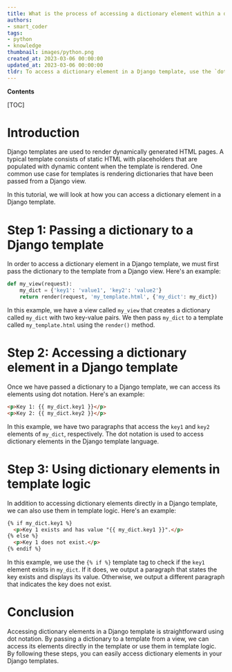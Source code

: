 ```yaml
---
title: What is the process of accessing a dictionary element within a django template?
authors:
- smart_coder
tags:
- python
- knowledge
thumbnail: images/python.png
created_at: 2023-03-06 00:00:00
updated_at: 2023-03-06 00:00:00
tldr: To access a dictionary element in a Django template, use the `dot` notation followed by the key name, like this {{ my\_dict.key\_name }}.
---
```


**Contents**

[TOC]

# Introduction

Django templates are used to render dynamically generated HTML pages. A typical template consists of static HTML with placeholders that are populated with dynamic content when the template is rendered. One common use case for templates is rendering dictionaries that have been passed from a Django view.

In this tutorial, we will look at how you can access a dictionary element in a Django template.


# Step 1: Passing a dictionary to a Django template

In order to access a dictionary element in a Django template, we must first pass the dictionary to the template from a Django view. Here's an example:

```python
def my_view(request):
    my_dict = {'key1': 'value1', 'key2': 'value2'}
    return render(request, 'my_template.html', {'my_dict': my_dict})
```

In this example, we have a view called `my_view` that creates a dictionary called `my_dict` with two key-value pairs. We then pass `my_dict` to a template called `my_template.html` using the `render()` method.


# Step 2: Accessing a dictionary element in a Django template

Once we have passed a dictionary to a Django template, we can access its elements using dot notation. Here's an example:

```html
<p>Key 1: {{ my_dict.key1 }}</p>
<p>Key 2: {{ my_dict.key2 }}</p>
```

In this example, we have two paragraphs that access the `key1` and `key2` elements of `my_dict`, respectively. The dot notation is used to access dictionary elements in the Django template language.


# Step 3: Using dictionary elements in template logic

In addition to accessing dictionary elements directly in a Django template, we can also use them in template logic. Here's an example:

```html
{% if my_dict.key1 %}
  <p>Key 1 exists and has value "{{ my_dict.key1 }}".</p>
{% else %}
  <p>Key 1 does not exist.</p>
{% endif %}
```

In this example, we use the `{% if %}` template tag to check if the `key1` element exists in `my_dict`. If it does, we output a paragraph that states the key exists and displays its value. Otherwise, we output a different paragraph that indicates the key does not exist.


# Conclusion

Accessing dictionary elements in a Django template is straightforward using dot notation. By passing a dictionary to a template from a view, we can access its elements directly in the template or use them in template logic. By following these steps, you can easily access dictionary elements in your Django templates.
